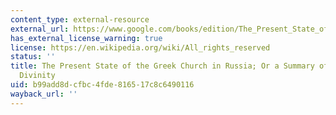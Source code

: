 ```yaml
---
content_type: external-resource
external_url: https://www.google.com/books/edition/The_Present_State_of_the_Greek_Church_in/NrljAAAAcAAJ?hl=en&gbpv=1
has_external_license_warning: true
license: https://en.wikipedia.org/wiki/All_rights_reserved
status: ''
title: The Present State of the Greek Church in Russia; Or a Summary of Christian
  Divinity
uid: b99add8d-cfbc-4fde-8165-17c8c6490116
wayback_url: ''
---
```

